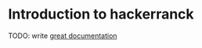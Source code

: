 # Introduction to hackerranck

TODO: write [great documentation](http://jacobian.org/writing/what-to-write/)
